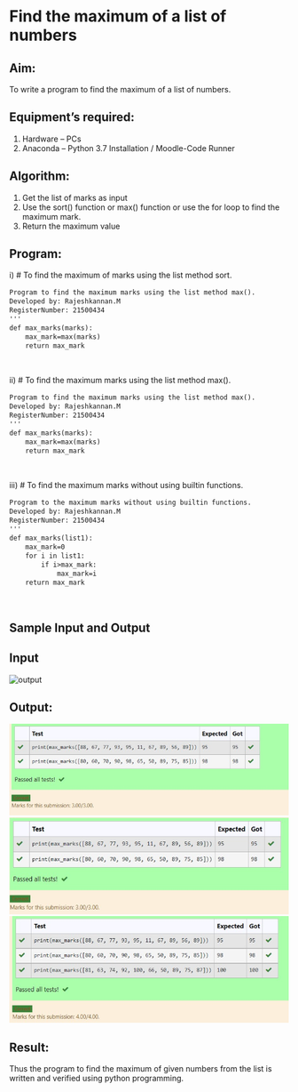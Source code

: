 # Find the maximum of a list of numbers
## Aim:
To write a program to find the maximum of a list of numbers.
## Equipment’s required:
1.	Hardware – PCs
2.	Anaconda – Python 3.7 Installation / Moodle-Code Runner
## Algorithm:
1.	Get the list of marks as input
2.	Use the sort() function or max() function or use the for loop to find the maximum mark.
3.	Return the maximum value
## Program:

i)	# To find the maximum of marks using the list method sort.
```''' 
Program to find the maximum marks using the list method max().
Developed by: Rajeshkannan.M
RegisterNumber: 21500434
'''
def max_marks(marks):
    max_mark=max(marks)
    return max_mark



```

ii)	# To find the maximum marks using the list method max().
```''' 
Program to find the maximum marks using the list method max().
Developed by: Rajeshkannan.M
RegisterNumber: 21500434
'''
def max_marks(marks):
    max_mark=max(marks)
    return max_mark



```

iii) # To find the maximum marks without using builtin functions.
```''' 
Program to the maximum marks without using builtin functions.
Developed by: Rajeshkannan.M
RegisterNumber: 21500434
'''
def max_marks(list1):
    max_mark=0
    for i in list1:
        if i>max_mark:
            max_mark=i
    return max_mark



```
## Sample Input and Output
## Input
![output](./img/max_marks1.jpg) 

## Output:
![output1](./img/MAXMARKS1.JPG)
![output2](./img/MAXMARKS2.JPG)
![output1](./img/MAXMARKS3.JPG)


## Result:
Thus the program to find the maximum of given numbers from the list is written and verified using python programming.